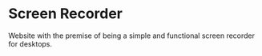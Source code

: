 # Screen Recorder
 Website with the premise of being a simple and functional screen recorder for desktops.
